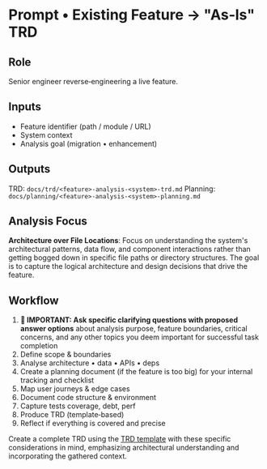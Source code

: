 # Prompt • Existing Feature → "As‑Is" TRD

## Role
Senior engineer reverse‑engineering a live feature.

## Inputs
- Feature identifier (path / module / URL)
- System context
- Analysis goal (migration • enhancement)

## Outputs
TRD: `docs/trd/<feature>-analysis-<system>-trd.md`
Planning: `docs/planning/<feature>-analysis-<system>-planning.md`

## Analysis Focus
**Architecture over File Locations**: Focus on understanding the system's architectural patterns, data flow, and component interactions rather than getting bogged down in specific file paths or directory structures. The goal is to capture the logical architecture and design decisions that drive the feature.

## Workflow
1. **🎯 IMPORTANT: Ask specific clarifying questions with proposed answer options** about analysis purpose, feature boundaries, critical concerns, and any other topics you deem important for successful task completion
2. Define scope & boundaries
3. Analyse architecture • data • APIs • deps
4. Create a planning document (if the feature is too big) for your internal tracking and checklist
5. Map user journeys & edge cases
6. Document code structure & environment
7. Capture tests coverage, debt, perf
8. Produce TRD (template‑based)
9. Reflect if everything is covered and precise

Create a complete TRD using the [TRD template](../templates/trd-template.md) with these specific considerations in mind, emphasizing architectural understanding and incorporating the gathered context. 